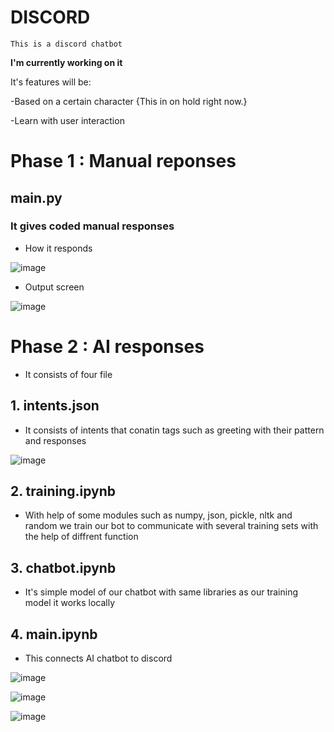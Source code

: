 # DISCORD
`This is a discord chatbot`

**I'm currently working on it**

It's features will be:


-Based on a certain character {This in on hold right now.}


-Learn with user interaction

# Phase 1 : Manual reponses

## main.py

### It gives coded manual responses

- How it responds


![image](https://user-images.githubusercontent.com/112793420/215008269-1a741ce6-9190-412e-84e9-a3ec8fe25cf4.png)


- Output screen


![image](https://user-images.githubusercontent.com/112793420/215008435-4374f473-9611-442e-8f0e-90fb46f8645f.png)


# Phase 2 : AI responses

- It consists of four file


## 1. intents.json

- It consists of intents that conatin tags such as greeting with their pattern and responses

![image](https://user-images.githubusercontent.com/112793420/215011158-8a0a392c-3291-435b-aac5-9490a7708e65.png)


## 2. training.ipynb

- With help of some modules such as numpy, json, pickle, nltk and random we train our bot to communicate with several training sets with the help of diffrent function

## 3. chatbot.ipynb

- It's simple model of our chatbot with same libraries as our training model it works locally

## 4. main.ipynb

- This connects AI chatbot to discord 

![image](https://user-images.githubusercontent.com/112793420/215017898-66acd85e-5ae3-42a1-8cd2-28567e9bc84e.png)


![image](https://user-images.githubusercontent.com/112793420/215020266-4a5efadf-acab-4dd8-8833-580db8b21326.png)


![image](https://user-images.githubusercontent.com/112793420/215020924-553c13fd-efe1-4dc7-a87d-dd8d5b56c58c.png)





